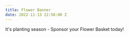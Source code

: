 ```yaml
---
title: Flower Banner
date: 2022-11-13 22:58:00 Z
---
```


It's planting season - Sponsor your Flower Basket today!